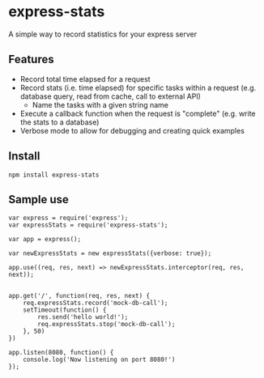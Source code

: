 # express-stats
A simple way to record statistics for your express server

## Features
- Record total time elapsed for a request
- Record stats (i.e. time elapsed) for specific tasks within a request (e.g. database query, read from cache, call to external API)
    - Name the tasks with a given string name
- Execute a callback function when the request is "complete" (e.g. write the stats to a database)
- Verbose mode to allow for debugging and creating quick examples

## Install
```
npm install express-stats
```

## Sample use

```
var express = require('express');
var expressStats = require('express-stats');

var app = express();

var newExpressStats = new expressStats({verbose: true});

app.use((req, res, next) => newExpressStats.interceptor(req, res, next));


app.get('/', function(req, res, next) {
    req.expressStats.record('mock-db-call');
    setTimeout(function() {
        res.send('hello world!');
        req.expressStats.stop('mock-db-call');
    }, 50)
})

app.listen(8080, function() {
    console.log('Now listening on port 8080!')
});
```